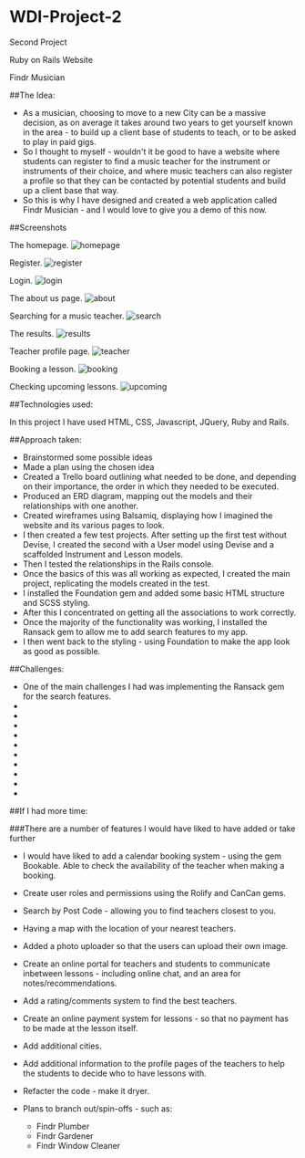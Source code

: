 # WDI-Project-2

Second Project

Ruby on Rails Website

Findr Musician


##The Idea:

- As a musician, choosing to move to a new City can be a massive decision, as on average it takes around two years to get yourself known in the area - to build up a client base of students to teach, or to be asked to play in paid gigs.
- So I thought to myself - wouldn't it be good to have a website where students can register to find a music teacher for the instrument or instruments of their choice, and where music teachers can also register a profile so that they can be contacted by potential students and build up a client base that way.
- So this is why I have designed and created a web application called Findr Musician - and I would love to give you a demo of this now.


##Screenshots

The homepage.
![homepage](./images/image1.png)

Register.
![register](./images/image2.png)

Login.
![login](./images/image3.png)

The about us page.
![about](./images/image4.png)

Searching for a music teacher.
![search](./images/image5.png)

The results.
![results](./images/image6.png)

Teacher profile page.
![teacher](./images/image7.png)

Booking a lesson.
![booking](./images/image8.png)

Checking upcoming lessons.
![upcoming](./images/image9.png)


##Technologies used:

In this project I have used HTML, CSS, Javascript, JQuery, Ruby and Rails.


##Approach taken:

- Brainstormed some possible ideas
- Made a plan using the chosen idea
- Created a Trello board outlining what needed to be done, and depending on their importance, the order in which they needed to be executed.
- Produced an ERD diagram, mapping out the models and their relationships with one another.
- Created wireframes using Balsamiq, displaying how I imagined the website and its various pages to look.
- I then created a few test projects. After setting up the first test without Devise, I created the second with a User model using Devise and a scaffolded Instrument and Lesson models.
- Then I tested the relationships in the Rails console.
- Once the basics of this was all working as expected, I created the main project, replicating the models created in the test.
- I installed the Foundation gem and added some basic HTML structure and SCSS styling.
- After this I concentrated on getting all the associations to work correctly.
- Once the majority of the functionality was working, I installed the Ransack gem to allow me to add search features to my app.
- I then went back to the styling - using Foundation to make the app look as good as possible.


##Challenges:

- One of the main challenges I had was implementing the Ransack gem for the search features.
-
-
-
-
-
-
-
-
-
-


##If I had more time:

###There are a number of features I would have liked to have added or take further

- I would have liked to add a calendar booking system - using the gem Bookable. Able to check the availability of the teacher when making a booking.
- Create user roles and permissions using the Rolify and CanCan gems.
- Search by Post Code - allowing you to find teachers closest to you.
- Having a map with the location of your nearest teachers.
- Added a photo uploader so that the users can upload their own image.
- Create an online portal for teachers and students to communicate inbetween lessons - including online chat, and an area for notes/recommendations.
- Add a rating/comments system to find the best teachers.
- Create an online payment system for lessons - so that no payment has to be made at the lesson itself.
- Add additional cities.
- Add additional information to the profile pages of the teachers to help the students to decide who to have lessons with.
- Refacter the code - make it dryer.

- Plans to branch out/spin-offs - such as:
  - Findr Plumber
  - Findr Gardener
  - Findr Window Cleaner

